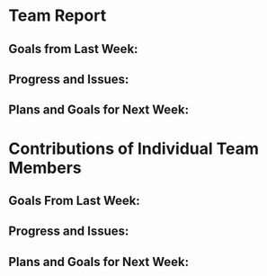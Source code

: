 # Team Report
## Goals from Last Week:


## Progress and Issues:

## Plans and Goals for Next Week:


# Contributions of Individual Team Members
## Goals From Last Week:

## Progress and Issues:

## Plans and Goals for Next Week:
